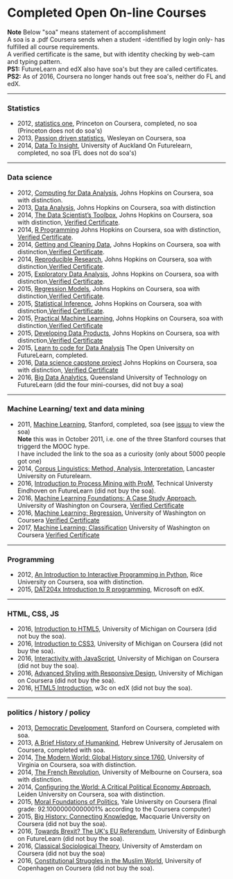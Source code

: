 
# Completed Open On-line Courses

**Note** 
Below "soa" means statement of accomplishment  
A soa is a .pdf Coursera sends when a student -identified by login only- has fulfilled all course requirements.  
A verified certificate is the same, but with identity checking by web-cam and typing pattern.  
**PS1:** FutureLearn and edX also have soa's but they are called certificates.  
**PS2:** As of 2016, Coursera no longer hands out free soa's, neither do FL and edX.      

---
### Statistics
- 2012, [statistics one](https://www.coursera.org/course/stats1), Princeton on Coursera, completed, no soa (Princeton does not do soa's)
- 2013, [Passion driven statistics](https://www.coursera.org/course/pdstatistics), Wesleyan on Coursera, soa 
- 2014, [Data To Insight](https://www.futurelearn.com/courses/data-to-insight), University of Auckland On Futurelearn, completed, no soa (FL does not do soa's)

---
### Data science
- 2012, [Computing for Data Analysis](https://www.coursera.org/course/compdata), Johns Hopkins on Coursera, soa with distinction.
- 2013, [Data Analysis](https://www.coursera.org/course/dataanalysis), Johns Hopkins on Coursera, soa with distinction
- 2014, [The Data Scientist’s Toolbox](https://www.coursera.org/course/datascitoolbox), Johns Hopkins on Coursera, soa with distinction, [Verified Certificate](https://www.coursera.org/account/accomplishments/records/dHjj74XxqxCJCHkR).
- 2014, [R Programming](https://www.coursera.org/course/rprog) Johns Hopkins on Coursera, soa with distinction, [Verified Certificate](https://www.coursera.org/account/accomplishments/records/ame2mGnzWFJMuwYu).
- 2014, [Getting and Cleaning Data](https://www.coursera.org/course/getdata), Johns Hopkins on Coursera, soa with distinction,[Verified Certificate](https://www.coursera.org/account/accomplishments/records/BBBSspZ6fRZFVnXH).
- 2014, [Reproducible Research](https://www.coursera.org/course/repdata), Johns Hopkins on Coursera, soa with distinction,[Verified Certificate](https://www.coursera.org/account/accomplishments/records/8958NxMBdfK9ujcQ).
- 2015, [Exploratory Data Analysis](https://www.coursera.org/course/exdata), Johns Hopkins on Coursera, soa with distinction,[Verified Certificate](https://www.coursera.org/account/accomplishments/records/CvcwBEyqBfbFjvfv).
- 2015, [Regression Models](https://www.coursera.org/course/regmods), Johns Hopkins on Coursera, soa with distinction,[Verified Certificate](https://www.coursera.org/account/accomplishments/records/K3E9JYF3hDAP7HYE).
- 2015, [Statistical Inference](https://www.coursera.org/course/statinference), Johns Hopkins on Coursera, soa with distinction,[Verified Certificate](https://www.coursera.org/account/accomplishments/records/Kt8hQGaTjcawDK4w).
- 2015, [Practical Machine Learning](https://www.coursera.org/course/predmachlearn), Johns Hopkins on Coursera, soa with distinction,[Verified Certificate](https://www.coursera.org/account/accomplishments/records/LjtD7VzLmqhT6dht)
- 2015, [Developing Data Products](https://www.coursera.org/course/devdataprod), Johns Hopkins on Coursera, soa with distinction,[Verified Certificate](https://www.coursera.org/account/accomplishments/records/VJWLvEKfjy6j8Yqf)
- 2015, [Learn to code for Data Analysis](https://www.futurelearn.com/courses/learn-to-code) The Open University on FutureLearn, completed.
- 2016, [Data science capstone project](https://www.coursera.org/learn/data-science-project/) Johns Hopkins on Coursera, soa with distinction, [Verified Certificate](https://www.coursera.org/account/accomplishments/records/aZecNF2HAfVwpeSu)
- 2016, [Big Data Analytics](https://www.futurelearn.com/programs/big-data-analytics?utm_source=FL_DB&utm_medium=crm&utm_campaign=01_08_2016_FL_newsletter&utm_content=text), Queensland University of Technology on FutureLearn (did the four mini-courses, did not buy a soa) 

---
### Machine Learning/ text and data mining

- 2011, [Machine Learning](https://www.coursera.org/course/ml), Stanford, completed, soa (see [issuu](http://issuu.com/vilkoos/docs/machine_learning_statement_of_accom) to view the soa)  
  **Note** this was in October 2011, i.e. one of the three Stanford courses that triggerd the MOOC hype.  
  I have included the link to the soa as a curiosity (only about 5000 people got one) 
- 2014, [Corpus Linguistics: Method, Analysis, Interpretation](https://www.futurelearn.com/courses/corpus-linguistics/), Lancaster University on Futurelearn.  
- 2016, [Introduction to Process Mining with ProM](https://www.futurelearn.com/courses/process-mining), Technical Universty Eindhoven on FutureLearn (did not buy the soa). 
- 2016, [Machine Learning Foundations: A Case Study Approach](https://www.coursera.org/learn/ml-foundations), University of Washington on Coursera, [Verified Certificate](https://www.coursera.org/account/accomplishments/records/N6CW3JGP76LE)
- 2016, [Machine Learning: Regression.](https://www.coursera.org/learn/ml-regression) University of Washington on Coursera [Verified Certificate](https://www.coursera.org/account/accomplishments/records/SUZLZ4SSCBA7)
- 2017, [Machine Learning: Classification](https://www.coursera.org/learn/ml-classification) University of Washington on Coursera [Verified Certificate](https://www.coursera.org/account/accomplishments/records/RCFFLLLE49ER)

---
### Programming

- 2012, [An Introduction to Interactive Programming in Python](https://www.coursera.org/course/interactivepython), Rice University on Coursera, soa with distinction.
- 2015, [DAT204x Introduction to R programming](https://www.edx.org/course/introduction-r-programming-microsoft-dat204x-0), Microsoft on edX. 

---
### HTML, CSS, JS
- 2016, [Introduction to HTML5](https://www.coursera.org/learn/html), University of Michigan on Coursera (did not buy the soa).
- 2016, [Introduction to CSS3](https://www.coursera.org/learn/introcss), University of Michigan on Coursera (did not buy the soa).
- 2016, [Interactivity with JavaScript](https://www.coursera.org/learn/javascript), University of Michigan on Coursera (did not buy the soa).
- 2016, [Advanced Styling with Responsive Design](https://www.coursera.org/learn/responsivedesign), University of Michigan on Coursera (did not buy the soa).
- 2016, [HTML5 Introduction](https://www.edx.org/course/html5-introduction-w3cx-html5-0x), w3c on edX (did not buy the soa).

---
### politics / history / policy

- 2013, [Democratic Development](https://www.coursera.org/course/democraticdev), Stanford on Coursera, completed with soa. 
- 2013, [A Brief History of Humankind](https://www.coursera.org/course/humankind), Hebrew University of Jerusalem on Coursera, completed with soa.
- 2014, [The Modern World: Global History since 1760](https://www.coursera.org/course/modernworld), University of Virginia on Coursera, soa with distinction.
- 2014, [The French Revolution](https://www.coursera.org/course/frenchrev), University of Melbourne on Coursera, soa with distinction.
- 2014, [Configuring the World: A Critical Political Economy Approach](https://www.coursera.org/course/configuringworld), Leiden University on Coursera, soa with distinction.
- 2015, [Moral Foundations of Politics](https://www.coursera.org/learn/moral-politics), Yale University on Coursera (final grade: 92.10000000000001% according to the Coursera computer)
- 2015, [Big History: Connecting Knowledge](https://www.coursera.org/learn/big-history), Macquarie University on Coursera (did not buy the soa).
- 2016, [Towards Brexit? The UK's EU Referendum](https://www.futurelearn.com/courses/eu-referendum), University of Edinburgh on FutureLearn (did not buy the soa).
- 2016, [Classical Sociological Theory](https://www.coursera.org/learn/classical-sociological-theory), University of Amsterdam on Coursera (did not buy the soa)
- 2016, [Constitutional Struggles in the Muslim World](https://www.coursera.org/learn/muslim-world), University of Copenhagen on Coursera (did not buy the soa).
